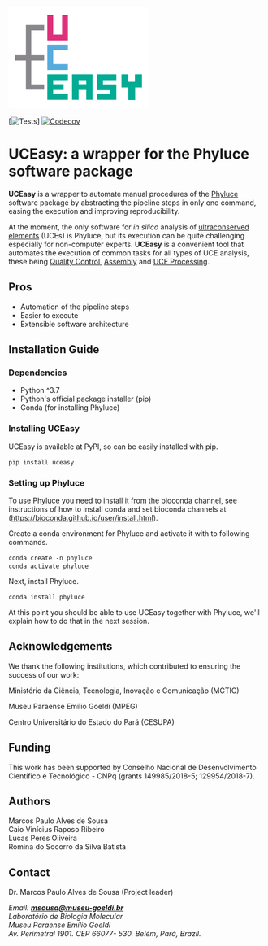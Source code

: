 <p>
    <img src="docs/img/uceasy_logo.jpg" height="200px">

</p>

[![Tests](https://github.com/uceasy/uceasy/workflows/build/badge.svg)]
[![Codecov](https://codecov.io/gh/uceasy/uceasy/branch/master/graph/badge.svg)](https://codecov.io/gh/uceasy/uceasy)

# UCEasy: a wrapper for the Phyluce software package

__UCEasy__ is a wrapper to automate manual procedures of the [Phyluce](https://phyluce.readthedocs.io/en/latest) software package by abstracting the pipeline steps in only one command, easing the execution and improving reproducibility.


At the moment, the only software for _in silico_ analysis of [ultraconserved elements](https://www.ultraconserved.org/) (UCEs) is Phyluce, but its execution can be quite challenging especially for non-computer experts.
__UCEasy__ is a convenient tool that automates the execution of common tasks for all types of UCE analysis, these being [Quality Control](https://phyluce.readthedocs.io/en/latest/quality-control.html), [Assembly](https://phyluce.readthedocs.io/en/latest/assembly.html) and [UCE Processing](https://phyluce.readthedocs.io/en/latest/uce-processing.html).

## Pros
* Automation of the pipeline steps
* Easier to execute
* Extensible software architecture


## Installation Guide
### Dependencies
* Python ^3.7
* Python's official package installer (pip)
* Conda (for installing Phyluce)

### Installing UCEasy
UCEasy is available at PyPI, so can be easily installed with pip.
```
pip install uceasy
```

### Setting up Phyluce
To use Phyluce you need to install it from the bioconda channel, see instructions of how to install conda and set bioconda channels at (https://bioconda.github.io/user/install.html).

Create a conda environment for Phyluce and activate it with to following commands.
```
conda create -n phyluce
conda activate phyluce
```
Next, install Phyluce.
```
conda install phyluce
```
At this point you should be able to use UCEasy together with Phyluce, we'll explain how to do that in the next session.

## Acknowledgements

We thank the following institutions, which contributed to ensuring the success of our work:

Ministério da Ciência, Tecnologia, Inovação e Comunicação (MCTIC)

Museu Paraense Emílio Goeldi (MPEG)

Centro Universitário do Estado do Pará (CESUPA)

## Funding

This work has been supported by Conselho Nacional de Desenvolvimento Científico e Tecnológico - CNPq (grants 149985/2018-5; 129954/2018-7).

## Authors

 Marcos Paulo Alves de Sousa<br>
 Caio Vinícius Raposo Ribeiro <br>
 Lucas Peres Oliveira <br>
 Romina do Socorro da Silva Batista

 ## Contact

Dr. Marcos Paulo Alves de Sousa (Project leader)

_Email: **msousa@museu-goeldi.br**_<br>
_Laboratório de Biologia Molecular_<br>
_Museu Paraense Emílio Goeldi_<br>
_Av. Perimetral 1901. CEP 66077- 530. Belém, Pará, Brazil._
